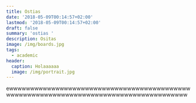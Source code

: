 ```yaml
---
title: Ostias
date: '2018-05-09T00:14:57+02:00'
lastmod: '2018-05-09T00:14:57+02:00'
draft: false
summary: 'ostias '
description: Ositas
image: /img/boards.jpg
tags:
  - academic
header:
  caption: Holaaaaaa
  image: /img/portrait.jpg
---
```

ewwwwwwwwwwwwwwwwwwwwwwwwwwwwwwwwwwwwwwwwwwwwwwwwwwwwwwwwwwwwwwwwwwwwwwwwwwwwwwwwwwwwww
